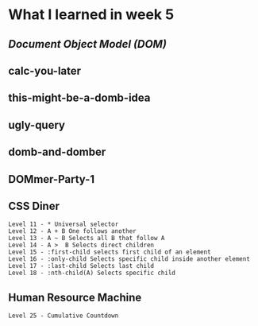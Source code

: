 # What I learned in week 5

## ***Document Object Model (DOM)***

## calc-you-later

## this-might-be-a-domb-idea

## ugly-query

## domb-and-domber

## DOMmer-Party-1


## CSS Diner

    Level 11 - * Universal selector
    Level 12 - A + B One follows another
    Level 13 - A ~ B Selects all B that follow A
    Level 14 - A >  B Selects direct children
    Level 15 - :first-child selects first child of an element
    Level 16 - :only-child Selects specific child inside another element
    Level 17 - :last-child Selects last child
    Level 18 - :nth-child(A) Selects specific child

## Human Resource Machine

    Level 25 - Cumulative Countdown